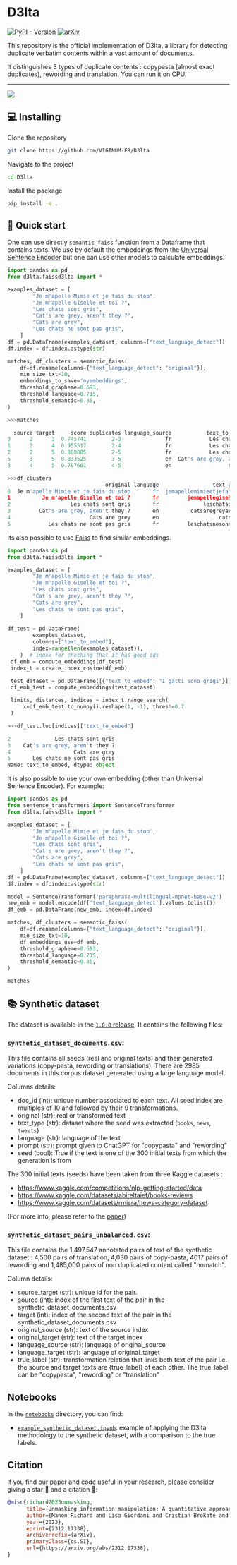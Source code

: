 # D3lta

[![PyPI - Version](https://img.shields.io/pypi/v/d3lta?style=flat&logo=pypi&logoColor=%233775A9&label=PyPI)](https://pypi.org/project/d3lta/)
[![arXiv](https://img.shields.io/badge/Arxiv-2312.17338-b31b1b.svg?logo=arXiv)](https://arxiv.org/abs/2312.17338)

This repository is the official implementation of D3lta, a library for detecting duplicate verbatim contents within a vast amount of documents.

It distinguishes 3 types of duplicate contents : copypasta (almost exact duplicates), rewording and translation. You can run it on CPU.

---

<img style="display: block; margin: auto;" src="https://github.com/VIGINUM-FR/D3lta/raw/main/static/graph.gif"/>


## 💻 Installing 

Clone the repository

```bash
git clone https://github.com/VIGINUM-FR/D3lta
```

Navigate to the project

```bash
cd D3lta
```

Install the package

```bash
pip install -e .
```

## 🚀 Quick start

One can use directly `semantic_faiss` function from a Dataframe that contains texts.
We use by default the embeddings from the [Universal Sentence Encoder](https://www.kaggle.com/models/google/universal-sentence-encoder/tensorFlow1/lite/2)
but one can use other models to calculate embeddings.


```python
import pandas as pd
from d3lta.faissd3lta import *

examples_dataset = [
        "Je m'apelle Mimie et je fais du stop",
        "Je m'apelle Giselle et toi ?",
        "Les chats sont gris",
        "Cat's are grey, aren't they ?",
        "Cats are grey",
        "Les chats ne sont pas gris",
    ]
df = pd.DataFrame(examples_dataset, columns=["text_language_detect"])
df.index = df.index.astype(str)

matches, df_clusters = semantic_faiss(
    df=df.rename(columns={"text_language_detect": "original"}),
    min_size_txt=10,
    embeddings_to_save='myembeddings',
    threshold_grapheme=0.693,
    threshold_language=0.715,
    threshold_semantic=0.85,
)

>>>matches

  source target     score duplicates language_source           text_to_embed_source  text_grapheme_source language_target           text_to_embed_target   text_grapheme_target     dup_type  score_lev
0      2      3  0.745741        2-3              fr            Les chats sont gris      leschatssontgris              en  Cat's are grey, aren't they ?   catsaregreyarentthey  translation        NaN
1      2      4  0.955517        2-4              fr            Les chats sont gris      leschatssontgris              en                  Cats are grey            catsaregrey  translation        NaN
2      2      5  0.808805        2-5              fr            Les chats sont gris      leschatssontgris              fr     Les chats ne sont pas gris  leschatsnesontpasgris   copy-pasta   0.761905
5      3      5  0.833525        3-5              en  Cat's are grey, aren't they ?  catsaregreyarentthey              fr     Les chats ne sont pas gris  leschatsnesontpasgris  translation        NaN
8      4      5  0.767601        4-5              en                  Cats are grey           catsaregrey              fr     Les chats ne sont pas gris  leschatsnesontpasgris  translation        NaN

>>>df_clusters
                               original language                 text_grapheme                         text_to_embed                  text_language_detect  cluster
0  Je m'apelle Mimie et je fais du stop       fr  jemapellemimieetjefaisdustop  Je m'apelle Mimie et je fais du stop  Je m'apelle Mimie et je fais du stop      NaN
1          Je m'apelle Giselle et toi ?       fr         jemapellegiselleettoi          Je m'apelle Giselle et toi ?          Je m'apelle Giselle et toi ?      NaN
2                   Les chats sont gris       fr              leschatssontgris                   Les chats sont gris                   Les chats sont gris      0.0
3         Cat's are grey, aren't they ?       en          catsaregreyarentthey         Cat's are grey, aren't they ?         Cat's are grey, aren't they ?      0.0
4                         Cats are grey       en                   catsaregrey                         Cats are grey                         Cats are grey      0.0
5            Les chats ne sont pas gris       fr         leschatsnesontpasgris            Les chats ne sont pas gris            Les chats ne sont pas gris      0.0
```

Its also possible to use [Faiss](https://github.com/facebookresearch/faiss) to find similar embeddings.

```python
import pandas as pd
from d3lta.faissd3lta import *

examples_dataset = [
        "Je m'apelle Mimie et je fais du stop",
        "Je m'apelle Giselle et toi ?",
        "Les chats sont gris",
        "Cat's are grey, aren't they ?",
        "Cats are grey",
        "Les chats ne sont pas gris",
    ]
    
df_test = pd.DataFrame(
        examples_dataset,
        columns=["text_to_embed"],
        index=range(len(examples_dataset)),
    )  # index for checking that it has good ids
 df_emb = compute_embeddings(df_test)
 index_t = create_index_cosine(df_emb)

 test_dataset = pd.DataFrame([{"text_to_embed": "I gatti sono grigi"}])
 df_emb_test = compute_embeddings(test_dataset)

 limits, distances, indices = index_t.range_search(
     x=df_emb_test.to_numpy().reshape(1, -1), thresh=0.7
 )

>>>df_test.loc[indices]["text_to_embed"]

2              Les chats sont gris
3    Cat's are grey, aren't they ?
4                    Cats are grey
5       Les chats ne sont pas gris
Name: text_to_embed, dtype: object
```

It is also possible to use your own embedding (other than Universal Sentence Encoder). For example: 

```python
import pandas as pd
from sentence_transformers import SentenceTransformer
from d3lta.faissd3lta import *

examples_dataset = [
        "Je m'apelle Mimie et je fais du stop",
        "Je m'apelle Giselle et toi ?",
        "Les chats sont gris",
        "Cat's are grey, aren't they ?",
        "Cats are grey",
        "Les chats ne sont pas gris",
    ]
df = pd.DataFrame(examples_dataset, columns=["text_language_detect"])
df.index = df.index.astype(str)

model = SentenceTransformer('paraphrase-multilingual-mpnet-base-v2')
new_emb = model.encode(df['text_language_detect'].values.tolist())
df_emb = pd.DataFrame(new_emb, index=df.index)

matches, df_clusters = semantic_faiss(
    df=df.rename(columns={"text_language_detect": "original"}),
    min_size_txt=10,
    df_embeddings_use=df_emb,
    threshold_grapheme=0.693,
    threshold_language=0.715,
    threshold_semantic=0.85,
)

matches
```

## 📚 Synthetic dataset

The dataset is available in the [`1.0.0` release](https://github.com/VIGINUM-FR/D3lta/releases/tag/1.0.0).
It contains the following files:

### `synthetic_dataset_documents.csv`:

This file contains all seeds (real and original texts) and their generated variations (copy-pasta, rewording or translations). 
There are 2985 documents in this corpus dataset generated using a large language model.

Columns details:
- doc_id (int): unique number associated to each text. All seed index are multiples of 10 and followed by their 9 transformations.
- original (str): real or transformed text
- text_type (str): dataset where the seed was extracted (`books`, `news`, `tweets`)
- language (str): language of the text
- prompt (str): prompt given to ChatGPT for "copypasta" and "rewording"
- seed (bool): True if the text is one of the 300 initial texts from which the generation is from

The 300 initial texts (seeds) have been taken from three Kaggle datasets : 
- https://www.kaggle.com/competitions/nlp-getting-started/data
- https://www.kaggle.com/datasets/abireltaief/books-reviews
- https://www.kaggle.com/datasets/rmisra/news-category-dataset

(For more info, please refer to the [paper](https://arxiv.org/abs/2312.17338))

### `synthetic_dataset_pairs_unbalanced.csv`:

This file contains the 1,497,547 annotated pairs of text of the synthetic dataset : 4,500 pairs of translation, 4,030 pairs of copy-pasta, 4017 pairs of rewording and 1,485,000 pairs of non duplicated content called "nomatch".

Column details: 
- source_target (str): unique id for the pair.
- source (int): index of the first text of the pair in the synthetic_dataset_documents.csv
- target (int): index of the second text of the pair in the synthetic_dataset_documents.csv
- original_source (str): text of the source index
- original_target (str): text of the target index
- language_source (str): language of original_source
- language_target (str): language of original_target
- true_label (str): transformation relation that links both text of the pair i.e. the source and target texts are {true_label} of each other. The true_label can be "copypasta", "rewording" or "translation"

## Notebooks

In the [`notebooks`](./notebooks/) directory, you can find: 
- [`example_synthetic_dataset.ipynb`](./notebooks/example_synthetic_dataset.ipynb): example of applying the D3lta methodology to the synthetic dataset, with a comparison to the true labels.


## Citation

If you find our paper and code useful in your research, please consider giving a star 🌟  and a citation 📝:

```BibTeX
@misc{richard2023unmasking,
      title={Unmasking information manipulation: A quantitative approach to detecting Copy-pasta, Rewording, and Translation on Social Media}, 
      author={Manon Richard and Lisa Giordani and Cristian Brokate and Jean Liénard},
      year={2023},
      eprint={2312.17338},
      archivePrefix={arXiv},
      primaryClass={cs.SI},
      url={https://arxiv.org/abs/2312.17338}, 
}
```

